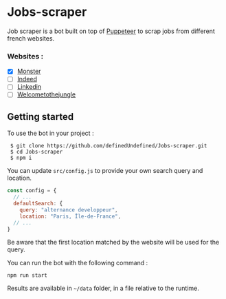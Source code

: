 # Jobs-scraper

Job scraper is a bot built on top of [Puppeteer](https://github.com/puppeteer/puppeteer) to scrap jobs from different french websites.

### Websites :
- [x] [Monster](https://www.monster.fr/)
- [ ] [Indeed](https://fr.indeed.com/)
- [ ] [Linkedin](https://www.linkedin.com/)
- [ ] [Welcometothejungle](https://www.welcometothejungle.com/fr/jobs)

## Getting started

To use the bot in your project :

```
 $ git clone https://github.com/definedUndefined/Jobs-scraper.git
 $ cd Jobs-scraper
 $ npm i
```

You can update `src/config.js` to provide your own search query and location.

```javascript
const config = {
  // ...
  defaultSearch: {
    query: "alternance developpeur",
    location: "Paris, Île-de-France",
  // ...
}
```
Be aware that the first location matched by the website will be used for the query.

You can run the bot with the following command :

```
npm run start
```

Results are available in `~/data` folder, in a file relative to the runtime.